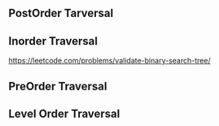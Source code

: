 ## PostOrder Tarversal 

## Inorder Traversal 
https://leetcode.com/problems/validate-binary-search-tree/

## PreOrder Traversal 

## Level Order Traversal 
